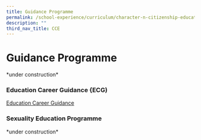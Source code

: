 ```yaml
---
title: Guidance Programme
permalink: /school-experience/curriculum/character-n-citizenship-education/guidance-programme/
description: ""
third_nav_title: CCE
---
```

# **Guidance Programme**

\*under construction\*

### Education Career Guidance {ECG)

[Education Career Guidance](/education-and-career-guidance/)

### Sexuality Education Programme

\*under construction\*